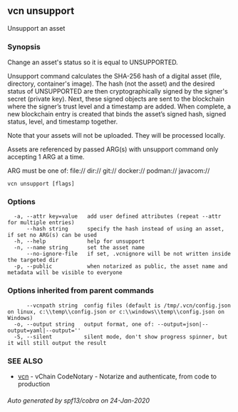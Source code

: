 ## vcn unsupport

Unsupport an asset

### Synopsis


Change an asset's status so it is equal to UNSUPPORTED.

Unsupport command calculates the SHA-256 hash of a digital asset
(file, directory, container's image).
The hash (not the asset) and the desired status of UNSUPPORTED are then
cryptographically signed by the signer's secret (private key).
Next, these signed objects are sent to the blockchain where the signer’s
trust level and a timestamp are added.
When complete, a new blockchain entry is created that binds the asset’s
signed hash, signed status, level, and timestamp together.

Note that your assets will not be uploaded. They will be processed locally.

Assets are referenced by passed ARG(s) with unsupport command only accepting
1 ARG at a time.


ARG must be one of:
  <file>
  file://<file>
  dir://<directory>
  git://<repository>
  docker://<image>
  podman://<image>
  javacom://<java maven jar or pom.xml>

```
vcn unsupport [flags]
```

### Options

```
  -a, --attr key=value   add user defined attributes (repeat --attr for multiple entries)
      --hash string      specify the hash instead of using an asset, if set no ARG(s) can be used
  -h, --help             help for unsupport
  -n, --name string      set the asset name
      --no-ignore-file   if set, .vcnignore will be not written inside the targeted dir
  -p, --public           when notarized as public, the asset name and metadata will be visible to everyone
```

### Options inherited from parent commands

```
      --vcnpath string  config files (default is /tmp/.vcn/config.json on linux, c:\\temp\\config.json or c:\\windows\\temp\\config.json on Windows)
  -o, --output string   output format, one of: --output=json|--output=yaml|--output=''
  -S, --silent          silent mode, don't show progress spinner, but it will still output the result
```

### SEE ALSO

* [vcn](vcn.md)	 - vChain CodeNotary - Notarize and authenticate, from code to production

###### Auto generated by spf13/cobra on 24-Jan-2020
